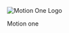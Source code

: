 <img src="/svg/skills/motionone.svg" alt="Motion One Logo" class="skill-image" />

<p class="skill-text">Motion one</p>
